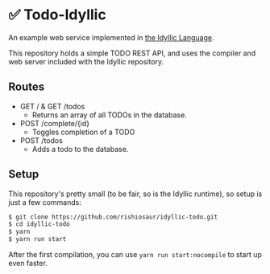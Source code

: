 # ✅ Todo-Idyllic

An example web service implemented in [the Idyllic Language](https://github.com/rishiosaur/idyllic).

This repository holds a simple TODO REST API, and uses the compiler and web server included with the Idyllic repository.

## Routes

- GET / & GET /todos
  - Returns an array of all TODOs in the database.
- POST /complete/{id}
  - Toggles completion of a TODO
- POST /todos
  - Adds a todo to the database.

## Setup

This repository's pretty small (to be fair, so is the Idyllic runtime), so setup is just a few commands:

```bash
$ git clone https://github.com/rishiosaur/idyllic-todo.git
$ cd idyllic-todo
$ yarn
$ yarn run start
```

After the first compilation, you can use `yarn run start:nocompile` to start up even faster.
